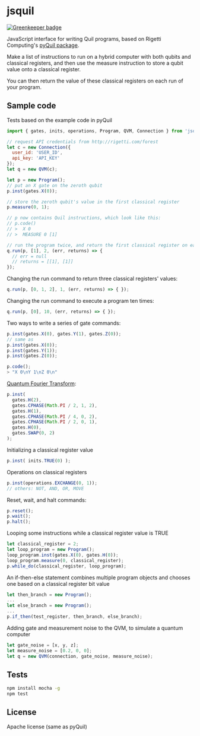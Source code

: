 # jsquil

[![Greenkeeper badge](https://badges.greenkeeper.io/mapmeld/jsquil.svg)](https://greenkeeper.io/)

JavaScript interface for writing Quil programs, based on Rigetti Computing's
<a href='https://github.com/rigetticomputing/pyquil'>pyQuil package</a>.

Make a list of instructions to run on a hybrid computer with both qubits and classical registers, and then use the
measure instruction to store a qubit value onto a classical register.

You can then return the value of these classical registers on each run of your program.

## Sample code

Tests based on the example code in pyQuil

```javascript
import { gates, inits, operations, Program, QVM, Connection } from 'jsquil'

// request API credentials from http://rigetti.com/forest
let c = new Connection({
  user_id: 'USER_ID',
  api_key: 'API_KEY'
});
let q = new QVM(c);

let p = new Program();
// put an X gate on the zeroth qubit
p.inst(gates.X(0));

// store the zeroth qubit's value in the first classical register
p.measure(0, 1);

// p now contains Quil instructions, which look like this:
// p.code()
// >  X 0
// >  MEASURE 0 [1]

// run the program twice, and return the first classical register on each iteration
q.run(p, [1], 2, (err, returns) => {
  // err = null
  // returns = [[1], [1]]
});
```

Changing the run command to return three classical registers' values:

```javascript
q.run(p, [0, 1, 2], 1, (err, returns) => { });
```

Changing the run command to execute a program ten times:

```javascript
q.run(p, [0], 10, (err, returns) => { });
```

Two ways to write a series of gate commands:

```javascript
p.inst(gates.X(0), gates.Y(1), gates.Z(0));
// same as
p.inst(gates.X(0));
p.inst(gates.Y(1));
p.inst(gates.Z(0));

p.code();
> "X 0\nY 1\nZ 0\n"
```

<a href='https://en.wikipedia.org/wiki/Quantum_Fourier_transform'>Quantum Fourier Transform</a>:

```javascript
p.inst(
  gates.H(2),
  gates.CPHASE(Math.PI / 2, 1, 2),
  gates.H(1),
  gates.CPHASE(Math.PI / 4, 0, 2),
  gates.CPHASE(Math.PI / 2, 0, 1),
  gates.H(0),
  gates.SWAP(0, 2)
);
```

Initializing a classical register value

```javascript
p.inst( inits.TRUE(0) );
```

Operations on classical registers

```javascript
p.inst(operations.EXCHANGE(0, 1));
// others: NOT, AND, OR, MOVE
```

Reset, wait, and halt commands:

```javascript
p.reset();
p.wait();
p.halt();
```

Looping some instructions while a classical register value is TRUE

```javascript
let classical_register = 2;
let loop_program = new Program();
loop_program.inst(gates.X(0), gates.H(0));
loop_program.measure(0, classical_register);
p.while_do(classical_register, loop_program);
```

An if-then-else statement combines multiple program objects and chooses one based on a classical register bit value

```javascript
let then_branch = new Program();
...
let else_branch = new Program();
...
p.if_then(test_register, then_branch, else_branch);
```

Adding gate and measurement noise to the QVM, to simulate a quantum computer

```javascript
let gate_noise = [x, y, z];
let measure_noise = [0.2, 0, 0];
let q = new QVM(connection, gate_noise, measure_noise);
```

## Tests

```bash
npm install mocha -g
npm test
```

## License

Apache license (same as pyQuil)
